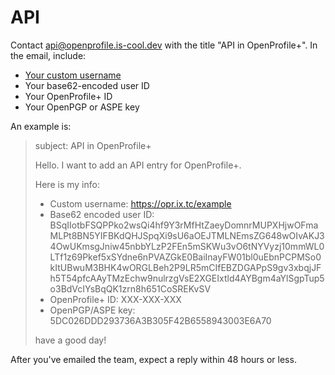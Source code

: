 # API

Contact api@openprofile.is-cool.dev with the title "API in OpenProfile+". In the email, include:

* [Your custom username](usernames.md)
* Your base62-encoded user ID
* Your OpenProfile+ ID
* Your OpenPGP or ASPE key

An example is:

> subject: API in OpenProfile+
>
>
>
> Hello. I want to add an API entry for OpenProfile+.
>
> Here is my info:
>
> * Custom username: https://opr.ix.tc/example
> * Base62 encoded user ID: BSqIIotbFSQPPko2wsQi4hf9Y3rMfHtZaeyDomnrMUPXHjwOFmaMLPt8BN5YIFBKdQHJSpqXi9sU6aOEJTMLNEmsZG648wOIvAKJ34OwUKmsgJniw45nbbYLzP2FEn5mSKWu3vO6tNYVyzj10mmWL0LTf1z69Pkef5xSYdne6nPVAZGkE0BaiInayFW01bl0uEbnPCPMSo0kItUBwuM3BHK4wORGLBeh2P9LR5mCIfEBZDGAPpS9gv3xbqjJFh5T54pfcAAyTMzEchw9nulrzgVsE2XGEIxtld4AYBgm4aYlSgpTup5o3BdVcIYsBqQK1zrn8h651CoSREKvSV
> * OpenProfile+ ID: XXX-XXX-XXX
> * OpenPGP/ASPE key: 5DC026DDD293736A3B305F42B6558943003E6A70
>
> have a good day!

After you've emailed the team, expect a reply within 48 hours or less.
